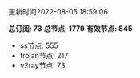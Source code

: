 更新时间2022-08-05 18:59:06

**总订阅: 73**
**总节点: 1779**
**有效节点: 845**
- ss节点: 555
- trojan节点: 217
- v2ray节点: 73
